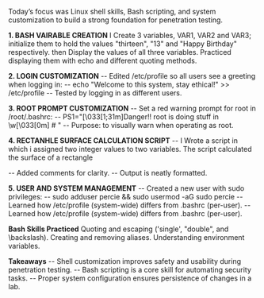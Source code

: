 Today’s focus was Linux shell skills, Bash scripting, and system customization to build a strong foundation for penetration testing.

**1. BASH VAIRABLE CREATION**
I Create 3 variables, VAR1, VAR2 and VAR3; initialize them to hold the values "thirteen", "13" and "Happy Birthday" respectively.
then Display the values of all three variables.
Practiced displaying them with echo and different quoting methods.

**2. LOGIN CUSTOMIZATION**
-- Edited /etc/profile so all users see a greeting when logging in:
-- echo "Welcome to this system, stay ethical!" >> /etc/profile
-- Tested by logging in as different users.

**3. ROOT PROMPT CUSTOMIZATION**
-- Set a red warning prompt for root in /root/.bashrc:
-- PS1="\[\033[1;31m\]Danger!! root is doing stuff in \w\[\033[0m\] # "
-- Purpose: to visually warn when operating as root.

**4. RECTANHLE SURFACE CALCULATION SCRIPT**
-- I Wrote  a script in which i assigned two integer values to two variables. The script calculated the surface of a rectangle

-- Added comments for clarity.
-- Output is neatly formatted.

**5. USER AND SYSTEM MANAGEMENT**
-- Created a new user with sudo privileges:
-- sudo adduser percie && sudo usermod -aG sudo percie
-- Learned how /etc/profile (system-wide) differs from .bashrc (per-user).
-- Learned how /etc/profile (system-wide) differs from .bashrc (per-user).

**Bash Skills Practiced**
Quoting and escaping ('single', "double", and \backslash).
Creating and removing aliases.
Understanding environment variables.

**Takeaways**
-- Shell customization improves safety and usability during penetration testing.
-- Bash scripting is a core skill for automating security tasks.
-- Proper system configuration ensures persistence of changes in a lab.

